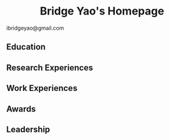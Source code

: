 <!-- Personal Details and Contact Details 个人信息（姓名、联系方式等） -->
<div>
  <h1 align="center">Bridge Yao's Homepage</h1>
  <p>ibridgeyao@gmail.com</p>
</div>

<!-- Education and Qualifications 教育背景（如果成绩好可以标上GPA） -->
<div> 
<h2>Education</h2>
</div>

<!-- Research Experiences 研究经历 -->
<div> 
<h2>Research Experiences</h2>
</div>

<!-- Internship and Work Experiences 实习经历 -->
<div> 
<h2>Work Experiences</h2>
</div>

<!-- Awards/Honors 所获荣誉奖项 -->
<div> 
<h2>Awards</h2>
</div>

<!-- Leadership 社团 -->
<div> 
<h2>Leadership</h2>
</div>
